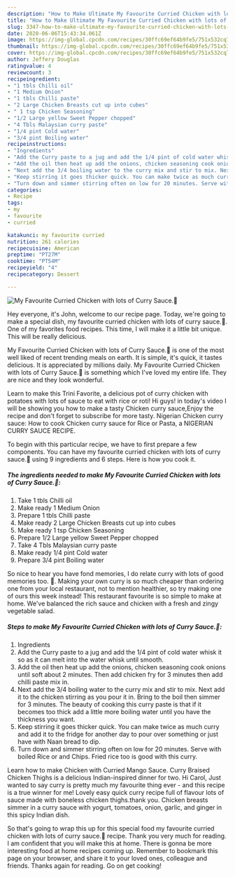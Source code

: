 ```yaml
---
description: "How to Make Ultimate My Favourite Curried Chicken with lots of Curry Sauce.🥰"
title: "How to Make Ultimate My Favourite Curried Chicken with lots of Curry Sauce.🥰"
slug: 3347-how-to-make-ultimate-my-favourite-curried-chicken-with-lots-of-curry-sauce
date: 2020-06-06T15:43:34.061Z
image: https://img-global.cpcdn.com/recipes/30ffc69ef64b9fe5/751x532cq70/my-favourite-curried-chicken-with-lots-of-curry-sauce🥰-recipe-main-photo.jpg
thumbnail: https://img-global.cpcdn.com/recipes/30ffc69ef64b9fe5/751x532cq70/my-favourite-curried-chicken-with-lots-of-curry-sauce🥰-recipe-main-photo.jpg
cover: https://img-global.cpcdn.com/recipes/30ffc69ef64b9fe5/751x532cq70/my-favourite-curried-chicken-with-lots-of-curry-sauce🥰-recipe-main-photo.jpg
author: Jeffery Douglas
ratingvalue: 4
reviewcount: 3
recipeingredient:
- "1 tbls Chilli oil"
- "1 Medium Onion"
- "1 tbls Chilli paste"
- "2 Large Chicken Breasts cut up into cubes"
- " 1 tsp Chicken Seasoning"
- "1/2 Large yellow Sweet Pepper chopped"
- "4 Tbls Malaysian curry paste"
- "1/4 pint Cold water"
- "3/4 pint Boiling water"
recipeinstructions:
- "Ingredients"
- "Add the Curry paste to a jug and add the 1/4 pint of cold water whisk it so as it can melt into the water whisk until smooth."
- "Add the oil then heat up add the onions, chicken seasoning cook onions until soft about 2 minutes. Then add chicken fry for 3 minutes then add chilli paste mix in."
- "Next add the 3/4 boiling water to the curry mix and stir to mix. Next add it to the chicken stirring as you pour it in. Bring to the boil then simmer for 3 minutes. The beauty of cooking this curry paste is that if it becomes too thick add a little more boiling water until you have the thickness you want."
- "Keep stirring it goes thicker quick. You can make twice as much curry and add it to the fridge for another day to pour over something or just have with Naan bread to dip."
- "Turn down and simmer stirring often on low for 20 minutes. Serve with boiled Rice or and Chips. Fried rice too is good with this curry."
categories:
- Recipe
tags:
- my
- favourite
- curried

katakunci: my favourite curried 
nutrition: 261 calories
recipecuisine: American
preptime: "PT27M"
cooktime: "PT54M"
recipeyield: "4"
recipecategory: Dessert

---
```



![My Favourite Curried Chicken with lots of Curry Sauce.🥰](https://img-global.cpcdn.com/recipes/30ffc69ef64b9fe5/751x532cq70/my-favourite-curried-chicken-with-lots-of-curry-sauce🥰-recipe-main-photo.jpg)

Hey everyone, it's John, welcome to our recipe page. Today, we're going to make a special dish, my favourite curried chicken with lots of curry sauce.🥰. One of my favorites food recipes. This time, I will make it a little bit unique. This will be really delicious.

My Favourite Curried Chicken with lots of Curry Sauce.🥰 is one of the most well liked of recent trending meals on earth. It is simple, it's quick, it tastes delicious. It is appreciated by millions daily. My Favourite Curried Chicken with lots of Curry Sauce.🥰 is something which I've loved my entire life. They are nice and they look wonderful.

Learn to make this Trini Favorite, a delicious pot of curry chicken with potatoes with lots of sauce to eat with rice or roti! Hi guys! in today&#39;s video I will be showing you how to make a tasty Chicken curry sauce,Enjoy the recipe and don&#39;t forget to subscribe for more tasty. Nigerian Chicken curry sauce: How to cook Chicken curry sauce for Rice or Pasta, a NIGERIAN CURRY SAUCE RECIPE.


To begin with this particular recipe, we have to first prepare a few components. You can have my favourite curried chicken with lots of curry sauce.🥰 using 9 ingredients and 6 steps. Here is how you cook it.

<!--inarticleads1-->

##### The ingredients needed to make My Favourite Curried Chicken with lots of Curry Sauce.🥰:

1. Take 1 tbls Chilli oil
1. Make ready 1 Medium Onion
1. Prepare 1 tbls Chilli paste
1. Make ready 2 Large Chicken Breasts cut up into cubes
1. Make ready  1 tsp Chicken Seasoning
1. Prepare 1/2 Large yellow Sweet Pepper chopped
1. Take 4 Tbls Malaysian curry paste
1. Make ready 1/4 pint Cold water
1. Prepare 3/4 pint Boiling water


So nice to hear you have fond memories, I do relate curry with lots of good memories too. 🙂. Making your own curry is so much cheaper than ordering one from your local restaurant, not to mention healthier, so try making one of ours this week instead! This restaurant favourite is so simple to make at home. We&#39;ve balanced the rich sauce and chicken with a fresh and zingy vegetable salad. 

<!--inarticleads2-->

##### Steps to make My Favourite Curried Chicken with lots of Curry Sauce.🥰:

1. Ingredients
1. Add the Curry paste to a jug and add the 1/4 pint of cold water whisk it so as it can melt into the water whisk until smooth.
1. Add the oil then heat up add the onions, chicken seasoning cook onions until soft about 2 minutes. Then add chicken fry for 3 minutes then add chilli paste mix in.
1. Next add the 3/4 boiling water to the curry mix and stir to mix. Next add it to the chicken stirring as you pour it in. Bring to the boil then simmer for 3 minutes. The beauty of cooking this curry paste is that if it becomes too thick add a little more boiling water until you have the thickness you want.
1. Keep stirring it goes thicker quick. You can make twice as much curry and add it to the fridge for another day to pour over something or just have with Naan bread to dip.
1. Turn down and simmer stirring often on low for 20 minutes. Serve with boiled Rice or and Chips. Fried rice too is good with this curry.


Learn how to make Chicken with Curried Mango Sauce. Curry Braised Chicken Thighs is a delicious Indian-inspired dinner for two. Hi Carol, Just wanted to say curry is pretty much my favourite thing ever - and this recipe is a true winner for me! Lovely easy quick curry recipe full of flavour lots of sauce made with boneless chicken thighs.thank you. Chicken breasts simmer in a curry sauce with yogurt, tomatoes, onion, garlic, and ginger in this spicy Indian dish. 

So that's going to wrap this up for this special food my favourite curried chicken with lots of curry sauce.🥰 recipe. Thank you very much for reading. I am confident that you will make this at home. There is gonna be more interesting food at home recipes coming up. Remember to bookmark this page on your browser, and share it to your loved ones, colleague and friends. Thanks again for reading. Go on get cooking!
